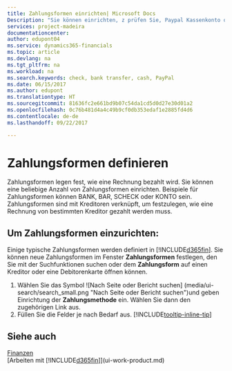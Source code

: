```yaml
---
title: Zahlungsformen einrichten| Microsoft Docs
Description: "Sie können einrichten, z prüfen Sie, Paypal Kassenkonto oder Banküberweisung, um festzulegen, wie eine Rechnung bezahlt wird."
services: project-madeira
documentationcenter: 
author: edupont04
ms.service: dynamics365-financials
ms.topic: article
ms.devlang: na
ms.tgt_pltfrm: na
ms.workload: na
ms.search.keywords: check, bank transfer, cash, PayPal
ms.date: 06/15/2017
ms.author: edupont
ms.translationtype: HT
ms.sourcegitcommit: 81636fc2e661bd9b07c54da1cd5d0d27e30d01a2
ms.openlocfilehash: 0c76b481d4a4c49b9cf0db353edaf1e2885fd4d6
ms.contentlocale: de-de
ms.lasthandoff: 09/22/2017

---
```

# <a name="defining-payment-methods"></a>Zahlungsformen definieren
Zahlungsformen legen fest, wie eine Rechnung bezahlt wird. Sie können eine beliebige Anzahl von Zahlungsformen einrichten. Beispiele für Zahlungsformen können BANK, BAR, SCHECK oder KONTO sein.
Zahlungsformen sind mit Kreditoren verknüpft, um festzulegen, wie eine Rechnung von bestimmten Kreditor gezahlt werden muss.

## <a name="to-set-up-a-payment-methods"></a>Um Zahlungsformen einzurichten:
Einige typische Zahlungsformen werden definiert in [!INCLUDE[d365fin](includes/d365fin_md.md)]. Sie können neue Zahlungsformen im Fenster **Zahlungsformen** festlegen, den Sie mit der Suchfunktionen suchen oder dem **Zahlungsform** auf einen Kreditor oder eine Debitorenkarte öffnen können.
1. Wählen Sie das Symbol ![Nach Seite oder Bericht suchen] (media/ui-search/search_small.png "Nach Seite oder Bericht suchen")und geben Einrichtung der **Zahlungsmethode** ein. Wählen Sie dann den zugehörigen Link aus.
2. Füllen Sie die Felder je nach Bedarf aus. [!INCLUDE[tooltip-inline-tip](includes/tooltip-inline-tip_md.md)]

## <a name="see-also"></a>Siehe auch
[Finanzen](finance.md)  
[Arbeiten mit [!INCLUDE[d365fin](includes/d365fin_md.md)]](ui-work-product.md)  

